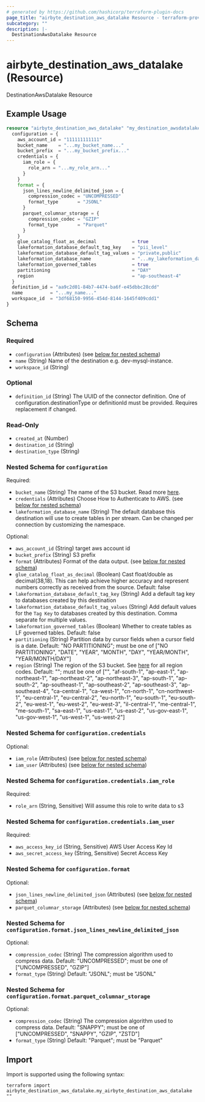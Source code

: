 ```yaml
---
# generated by https://github.com/hashicorp/terraform-plugin-docs
page_title: "airbyte_destination_aws_datalake Resource - terraform-provider-airbyte"
subcategory: ""
description: |-
  DestinationAwsDatalake Resource
---
```


# airbyte_destination_aws_datalake (Resource)

DestinationAwsDatalake Resource

## Example Usage

```terraform
resource "airbyte_destination_aws_datalake" "my_destination_awsdatalake" {
  configuration = {
    aws_account_id = "111111111111"
    bucket_name    = "...my_bucket_name..."
    bucket_prefix  = "...my_bucket_prefix..."
    credentials = {
      iam_role = {
        role_arn = "...my_role_arn..."
      }
    }
    format = {
      json_lines_newline_delimited_json = {
        compression_codec = "UNCOMPRESSED"
        format_type       = "JSONL"
      }
      parquet_columnar_storage = {
        compression_codec = "GZIP"
        format_type       = "Parquet"
      }
    }
    glue_catalog_float_as_decimal             = true
    lakeformation_database_default_tag_key    = "pii_level"
    lakeformation_database_default_tag_values = "private,public"
    lakeformation_database_name               = "...my_lakeformation_database_name..."
    lakeformation_governed_tables             = true
    partitioning                              = "DAY"
    region                                    = "ap-southeast-4"
  }
  definition_id = "aa9c2d01-84b7-4474-ba6f-e45dbbc28cdd"
  name          = "...my_name..."
  workspace_id  = "3df68150-9956-454d-8144-1645f409cdd1"
}
```

<!-- schema generated by tfplugindocs -->
## Schema

### Required

- `configuration` (Attributes) (see [below for nested schema](#nestedatt--configuration))
- `name` (String) Name of the destination e.g. dev-mysql-instance.
- `workspace_id` (String)

### Optional

- `definition_id` (String) The UUID of the connector definition. One of configuration.destinationType or definitionId must be provided. Requires replacement if changed.

### Read-Only

- `created_at` (Number)
- `destination_id` (String)
- `destination_type` (String)

<a id="nestedatt--configuration"></a>
### Nested Schema for `configuration`

Required:

- `bucket_name` (String) The name of the S3 bucket. Read more <a href="https://docs.aws.amazon.com/AmazonS3/latest/userguide/create-bucket-overview.html">here</a>.
- `credentials` (Attributes) Choose How to Authenticate to AWS. (see [below for nested schema](#nestedatt--configuration--credentials))
- `lakeformation_database_name` (String) The default database this destination will use to create tables in per stream. Can be changed per connection by customizing the namespace.

Optional:

- `aws_account_id` (String) target aws account id
- `bucket_prefix` (String) S3 prefix
- `format` (Attributes) Format of the data output. (see [below for nested schema](#nestedatt--configuration--format))
- `glue_catalog_float_as_decimal` (Boolean) Cast float/double as decimal(38,18). This can help achieve higher accuracy and represent numbers correctly as received from the source. Default: false
- `lakeformation_database_default_tag_key` (String) Add a default tag key to databases created by this destination
- `lakeformation_database_default_tag_values` (String) Add default values for the `Tag Key` to databases created by this destination. Comma separate for multiple values.
- `lakeformation_governed_tables` (Boolean) Whether to create tables as LF governed tables. Default: false
- `partitioning` (String) Partition data by cursor fields when a cursor field is a date. Default: "NO PARTITIONING"; must be one of ["NO PARTITIONING", "DATE", "YEAR", "MONTH", "DAY", "YEAR/MONTH", "YEAR/MONTH/DAY"]
- `region` (String) The region of the S3 bucket. See <a href="https://docs.aws.amazon.com/AWSEC2/latest/UserGuide/using-regions-availability-zones.html#concepts-available-regions">here</a> for all region codes. Default: ""; must be one of ["", "af-south-1", "ap-east-1", "ap-northeast-1", "ap-northeast-2", "ap-northeast-3", "ap-south-1", "ap-south-2", "ap-southeast-1", "ap-southeast-2", "ap-southeast-3", "ap-southeast-4", "ca-central-1", "ca-west-1", "cn-north-1", "cn-northwest-1", "eu-central-1", "eu-central-2", "eu-north-1", "eu-south-1", "eu-south-2", "eu-west-1", "eu-west-2", "eu-west-3", "il-central-1", "me-central-1", "me-south-1", "sa-east-1", "us-east-1", "us-east-2", "us-gov-east-1", "us-gov-west-1", "us-west-1", "us-west-2"]

<a id="nestedatt--configuration--credentials"></a>
### Nested Schema for `configuration.credentials`

Optional:

- `iam_role` (Attributes) (see [below for nested schema](#nestedatt--configuration--credentials--iam_role))
- `iam_user` (Attributes) (see [below for nested schema](#nestedatt--configuration--credentials--iam_user))

<a id="nestedatt--configuration--credentials--iam_role"></a>
### Nested Schema for `configuration.credentials.iam_role`

Required:

- `role_arn` (String, Sensitive) Will assume this role to write data to s3


<a id="nestedatt--configuration--credentials--iam_user"></a>
### Nested Schema for `configuration.credentials.iam_user`

Required:

- `aws_access_key_id` (String, Sensitive) AWS User Access Key Id
- `aws_secret_access_key` (String, Sensitive) Secret Access Key



<a id="nestedatt--configuration--format"></a>
### Nested Schema for `configuration.format`

Optional:

- `json_lines_newline_delimited_json` (Attributes) (see [below for nested schema](#nestedatt--configuration--format--json_lines_newline_delimited_json))
- `parquet_columnar_storage` (Attributes) (see [below for nested schema](#nestedatt--configuration--format--parquet_columnar_storage))

<a id="nestedatt--configuration--format--json_lines_newline_delimited_json"></a>
### Nested Schema for `configuration.format.json_lines_newline_delimited_json`

Optional:

- `compression_codec` (String) The compression algorithm used to compress data. Default: "UNCOMPRESSED"; must be one of ["UNCOMPRESSED", "GZIP"]
- `format_type` (String) Default: "JSONL"; must be "JSONL"


<a id="nestedatt--configuration--format--parquet_columnar_storage"></a>
### Nested Schema for `configuration.format.parquet_columnar_storage`

Optional:

- `compression_codec` (String) The compression algorithm used to compress data. Default: "SNAPPY"; must be one of ["UNCOMPRESSED", "SNAPPY", "GZIP", "ZSTD"]
- `format_type` (String) Default: "Parquet"; must be "Parquet"

## Import

Import is supported using the following syntax:

```shell
terraform import airbyte_destination_aws_datalake.my_airbyte_destination_aws_datalake ""
```
